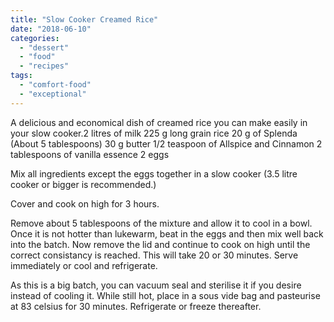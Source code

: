 ```yaml
---
title: "Slow Cooker Creamed Rice"
date: "2018-06-10"
categories: 
  - "dessert"
  - "food"
  - "recipes"
tags: 
  - "comfort-food"
  - "exceptional"
---
```


A delicious and economical dish of creamed rice you can make easily in your slow cooker.2 litres of milk 225 g long grain rice 20 g of Splenda (About 5 tablespoons) 30 g butter 1/2 teaspoon of Allspice and Cinnamon 2 tablespoons of vanilla essence 2 eggs

Mix all ingredients except the eggs together in a slow cooker (3.5 litre cooker or bigger is recommended.)

Cover and cook on high for 3 hours.

Remove about 5 tablespoons of the mixture and allow it to cool in a bowl. Once it is not hotter than lukewarm, beat in the eggs and then mix well back into the batch. Now remove the lid and continue to cook on high until the correct consistancy is reached. This will take 20 or 30 minutes. Serve immediately or cool and refrigerate.

As this is a big batch, you can vacuum seal and sterilise it if you desire instead of cooling it. While still hot, place in a sous vide bag and pasteurise at 83 celsius for 30 minutes. Refrigerate or freeze thereafter.
